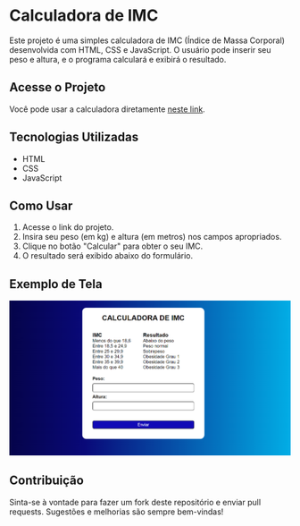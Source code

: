 # Calculadora de IMC

Este projeto é uma simples calculadora de IMC (Índice de Massa Corporal) desenvolvida com HTML, CSS e JavaScript. O usuário pode inserir seu peso e altura, e o programa calculará e exibirá o resultado.

## Acesse o Projeto

Você pode usar a calculadora diretamente [neste link](URL_DO_SEU_PROJETO_HOSPEDADO).

## Tecnologias Utilizadas

- HTML
- CSS
- JavaScript

## Como Usar

1. Acesse o link do projeto.
2. Insira seu peso (em kg) e altura (em metros) nos campos apropriados.
3. Clique no botão "Calcular" para obter o seu IMC.
4. O resultado será exibido abaixo do formulário.

## Exemplo de Tela

![Exemplo de Tela](assets/img/screenshot-calculadoraIMC.png)

## Contribuição

Sinta-se à vontade para fazer um fork deste repositório e enviar pull requests. Sugestões e melhorias são sempre bem-vindas!

